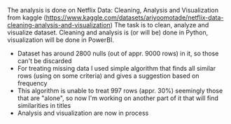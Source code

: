 The analysis is done on Netflix Data: Cleaning, Analysis and Visualization from kaggle (https://www.kaggle.com/datasets/ariyoomotade/netflix-data-cleaning-analysis-and-visualization)
The task is to clean, analyze and visualize dataset. Cleaning and analysis is (or will be) done in Python, visualization will be done in PowerBI.

- Dataset has around 2800 nulls (out of appr. 9000 rows) in it, so those can't be discarded
- For treating missing data I used simple algorithm that finds all similar rows (using on some criteria) and gives a suggestion based on frequency
- This algorithm is unable to treat 997 rows (appr. 30%) seemingly those that are "alone", so now I'm working on another part of it that will find similarities in titles
- Analysis and visualization are now in process
